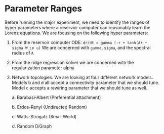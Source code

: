 # Parameter Ranges

Before running the major experiment, we need to identify the ranges of hyper parameters where a 
reservoir computer can reasonably learn the Lorenz equations. We are focusing on the following hyper parameters:

1. From the reservoir computer ODE: `dr/dt = gamma (-r + tanh(Ar + sigma W_in u)`
We are concerned with `gamma`, `sigma`, and the spectral radius of `A`

2. From the ridge regression solver we are concerned with the regularization parameter alpha

3. Network topologies. We are looking at four different network models. Models b and d all accept a connectivity 
parameter that we should tune. Model c accepts a rewiring parameter that we should tune as well.
  
      a. Barabasi-Albert (Preferential attachment)
  
      b. Erdos-Renyi (Undirected Random)
  
      c. Watts-Strogatz (Small World)
   
      d. Random DiGraph 
  
  
